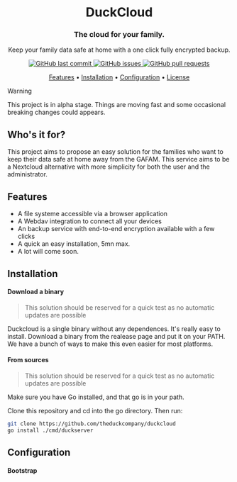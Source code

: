 <div align="center">

# DuckCloud

<h3 align='center'> The cloud for your family. </h3>

Keep your family data safe at home with a one click fully encrypted backup.<br/>

<p align="center">
    <a href="https://github.com/theduckcompany/duckcloud/commits/master">
    <img src="https://img.shields.io/github/last-commit/theduckcompany/duckcloud.svg?style=flat-square&logo=github&logoColor=white"
         alt="GitHub last commit">
    <a href="https://github.com/theduckcompany/duckcloud/issues">
    <img src="https://img.shields.io/github/issues-raw/theduckcompany/duckcloud.svg?style=flat-square&logo=github&logoColor=white"
         alt="GitHub issues">
    <a href="https://github.com/theduckcompany/duckcloud/pulls">
    <img src="https://img.shields.io/github/issues-pr-raw/theduckcompany/duckcloud.svg?style=flat-square&logo=github&logoColor=white"
         alt="GitHub pull requests">
</p>
      
<p align="center">
  <a href="#features">Features</a> •  
  <a href="#installation">Installation</a> •
  <a href="#configuration">Configuration</a> •
  <a href="#license">License</a>
</p>

</div>


> [!WARNING]  
> This project is in alpha stage. Things are moving fast and some occasional breaking changes could appears.

## Who's it for?

This project aims to propose an easy solution for the families who want to keep their data safe at home away from the GAFAM. This service aims to be a 
Nextcloud alternative with more simplicity for both the user and the administrator.



## Features
- A file systeme accessible via a browser application
- A Webdav integration to connect all your devices
- An backup service with end-to-end encryption available with a few clicks
- A quick an easy installation, 5mn max.
- A lot will come soon.

## Installation



#### Download a binary

> This solution should be reserved for a quick test as no automatic updates are possible

Duckcloud is a single binary without any dependences. It's really easy to install. Download a binary from the realease page and put it on your PATH. We have a bunch 
of ways to make this even easier for most platforms. 


#### From sources

> This solution should be reserved for a quick test as no automatic updates are possible

Make sure you have Go installed, and that go is in your path.

Clone this repository and cd into the go directory. Then run:
```sh
git clone https://github.com/theduckcompany/duckcloud
go install ./cmd/duckserver
```


## Configuration

#### Bootstrap











